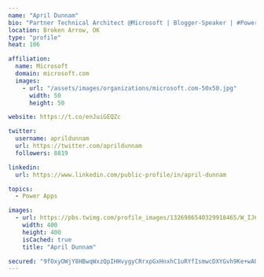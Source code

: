 ```yaml
---
name: "April Dunnam"
bio: "Partner Technical Architect @Microsoft | Blogger-Speaker | #PowerApps, #PowerAutomate, #Office365, #SharePoint | #WIT | #Karaoke Queen"
location: Broken Arrow, OK
type: "profile"
heat: 106

affiliation:
  name: Microsoft
  domain: microsoft.com
  images:
    - url: "/assets/images/organizations/microsoft.com-50x50.jpg"
      width: 50
      height: 50

website: https://t.co/enJuiGEQZc

twitter:
  username: aprildunnam
  url: https://twitter.com/aprildunnam
  followers: 8819

linkedin:
  url: https://www.linkedin.com/public-profile/in/april-dunnam

topics:
  - Power Apps

images:
  - url: https://pbs.twimg.com/profile_images/1326986540329918465/W_IJ6Ih2_400x400.jpg
    width: 400
    height: 400
    isCached: true
    title: "April Dunnam"

secured: "9fOxyOWjY8HBwqWxzQpIHHvygyCRrxpGxHnxhC1uRYfIsmwcDXYGvh9Ke+wAOV5ewZcgtFyeabl0vP2Ji1XqKYfsm0JWIlZF1czrC8LD0bSjw4uCa5zL7DdnRR1vcaIKueGD9Uk0FJiMH36csDgoXCjAtr5IRk0OnYgeGLQAMgYRb2Zs4iAzzgUvwjVpOdB5ZptaxRDf+ja2/mayd5cC0T7lDQEySUM3DerY91I3MBLt87Vp+mgLRJQYAsL/nKkZhhGlAUTNIkEvbaDMjARLueOTDWkdf3Upy/9/nFPDKFROdF4nS5rPfGabw2y89+xIkjR5h+rZbqAzsuPAq+87bQi10jb7JdJDL7SnXiIdujH8zzMj9xuVA/JKqRDwdm+zVXIhBjuabIVTVSXh+niQV3CgZL1SKye3enT3kTnoMPs=;KkKx2hz53NF7+mD+Y3ZvTg=="
---
```


